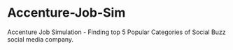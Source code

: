 # Accenture-Job-Sim
Accenture Job Simulation - Finding top 5 Popular Categories of Social Buzz social media company.
